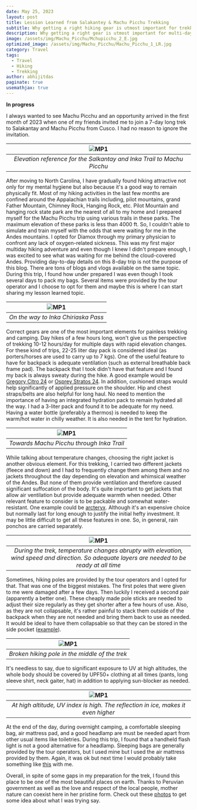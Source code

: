 ```yaml
---
date: May 25, 2023
layout: post
title: Lession Learned from Salakantey & Machu Picchu Trekking
subtitle: Why getting a right hiking gear is utmost important for trekking
description: Why getting a right gear is utmost important for multi-day hiking
image: /assets/img/Machu_Picchu/Mchupicchu_2_E.jpg
optimized_image: /assets/img/Machu_Picchu/Machu_Picchu_1_LR.jpg
category: Travel
tags:
  - Travel
  - Hiking
  - Trekking
author: abhijitdas
paginate: true
usemathjax: true
---
```


**In progress** 

I always wanted to see Machu Picchu and an opportunity arrived in the first month of 2023 when one of my friends invited me to join a 7-day long trek to Salakantay and Machu Picchu from Cusco. I had no reason to ignore the invitation.

| ![MP1](\assets\img\Machu_Picchu\MP_Summary.png) |
|:--:|
| *Elevation reference for the Salkantay and Inka Trail to Machu Picchu* |

 After moving to North Carolina, I have gradually found hiking attractive not only for my mental hygiene but also because it's a good way to remain physically fit. Most of my hiking activities in the last few months are confined around the Appalachian trails including, pilot mountains, grand Father Mountain, Chimney Rock, Hanging Rock, etc. Pilot Mountain and hanging rock state park are the nearest of all to my home and I prepared myself for the Machu Picchu trip using various trails in these parks. The maximum elevation of these parks is less than 4000 ft. So, I couldn't able to simulate and train myself with the odds that were waiting for me in the Andes mountains. I opted for Diamox through my primary physician to confront any lack of oxygen-related sickness. This was my first major multiday hiking adventure and even though I knew I didn't prepare enough, I was excited to see what was waiting for me behind the cloud-covered Andes. Providing day-to-day details on this 8-day trip is not the purpose of this blog. There are tons of blogs and vlogs available on the same topic. During this trip, I found how under prepared I was even though I took several days to pack my bags. Several items were provided by the tour operator and I choose to opt for them and maybe this is where I can start sharing my lesson learned topic.

| ![MP1](\assets\img\Machu_Picchu\Mchupicchu_3_E.jpg) |
|:--:|
| *On the way to Inka Chiriaska Pass* |

Correct gears are one of the most important elements for painless trekking and camping. Day hikes of a few hours long, won't give us the perspective of trekking 10-12 hours/day for multiple days with rapid elevation changes. For these kind of trips, 22-25 liter day pack is considered ideal (as porters/horses are used to carry up to 7 kgs). One of the useful feature to have for backpack is adequate ventilation (such as external breathable back frame pad). The backpack that I took didn't have that feature and I found my back is always sweaty during the hike. A good example would be [Gregory Citro 24](https://www.gregorypacks.com/packs-bags/hydration-packs/citro-24-h2o-126894XXXX.html?dwvar_126894XXXX_color=Spark%20Orange&cgidmaster=packs-day-packs) or  [Osprey Stratos 24](https://www.osprey.com/us/en/product/stratos-24-STRATOS24S22.html). In addition, cushioned straps would help significantly of applied pressure on the shoulder. Hip and chest straps/belts are also helpful for long haul. No need to mention the importance of having an integrated hydration pack to remain hydrated all the way. I had a 3-liter pack and found it to be adequate for my need. Having a water bottle (preferably a thermos) is needed to keep the warm/hot water in chilly weather. It is also needed in the tent for hydration. 

| ![MP1](\assets\img\Machu_Picchu\Mchupicchu_5e.jpg) |
|:--:|
| *Towards Machu Picchu through Inka Trail* |

While talking about temperature changes, choosing the right jacket is another obvious element. For this trekking, I carried two different jackets (fleece and down) and I had to frequently change them among them and no jackets throughout the day depending on elevation and whimsical weather of the Andes. But none of them provide ventilation and therefore caused significant suffocation of the body. It's quite important to get jackets that allow air ventilation but provide adequate warmth when needed. Other relevant feature to consider is to be packable and somewhat water-resistant. One example could be [arcteryx](https://www.rei.com/product/185627/arcteryx-atom-sl-insulated-hoodie-mens). Although it's an expensive choice but normally last for long enough to justify the initial hefty investment. It may be little difficult to get all these features in one. So, in general, rain ponchos are carried separately. 

| ![MP1](\assets\img\Machu_Picchu\Mchupicchu_9e.jpg) |
|:--:|
| *During the trek, temperature changes abrupty with elevation, wind speed and direction. So adequate layers are needed to be ready at all time* |

Sometimes, hiking poles are provided by the tour operators and I opted for that. That was one of the biggest mistakes. The first poles that were given to me were damaged after a few days. Then luckily I received a second pair (apparently a better one). These cheaply made pole sticks are needed to adjust their size regularly as they get shorter after a few hours of use. Also, as they are not collapsable, it's rather painful to stack them outside of the backpack when they are not needed and bring them back to use as needed. It would be ideal to have them collapsable so that they can be stored in the side pocket ([example](https://www.rei.com/product/202396/black-diamond-distance-z-trekking-poles-pair)). 

| ![MP1](\assets\img\Machu_Picchu\Mchupicchu_6.jpg) |
|:--:|
| *Broken hiking pole in the middle of the trek* |

It's needless to say, due to significant exposure to UV at high altitudes, the whole body should be covered by UPF50+ clothing at all times (pants, long sleeve shirt, neck gaiter, hat) in addition to applying sun-blocker as needed.

| ![MP1](\assets\img\Machu_Picchu\Mchupicchu_7e.jpg) |
|:--:|
| *At high altitude, UV index is high. The reflection in ice, makes it even higher* |

At the end of the day, during overnight camping, a comfortable sleeping bag, air mattress pad, and a good headlamp are must be needed apart from other usual items like toiletries. During this trip, I found that a handheld flash light is not a good alternative for a headlamp. Sleeping bags are generally provided by the tour operators, but I used mine but I used the air mattress provided by them. Again, it was ok but next time I would probably take something like [this](https://www.amazon.com/Tame-Lands-Camping-Sleeping-Pad/dp/B08KFQN25X/ref=sr_1_5?keywords=packable+sleeping+pad&qid=1685553029&sr=8-5) with me. 

Overall, in spite of some gaps in my preparation for the trek, I found this place to be one of the most beautiful places on earth. Thanks to Peruvian government as well as the love and respect of the local people, mother nature can coexist here in her pristine form. Check out these [photos](https://www.amazon.com/photos/shared/1CjQLNc3SE-_QhSXKA64Pw.F_r2vUnl07Nx2-9Syj-pao) to get some idea about what I was trying say. 






